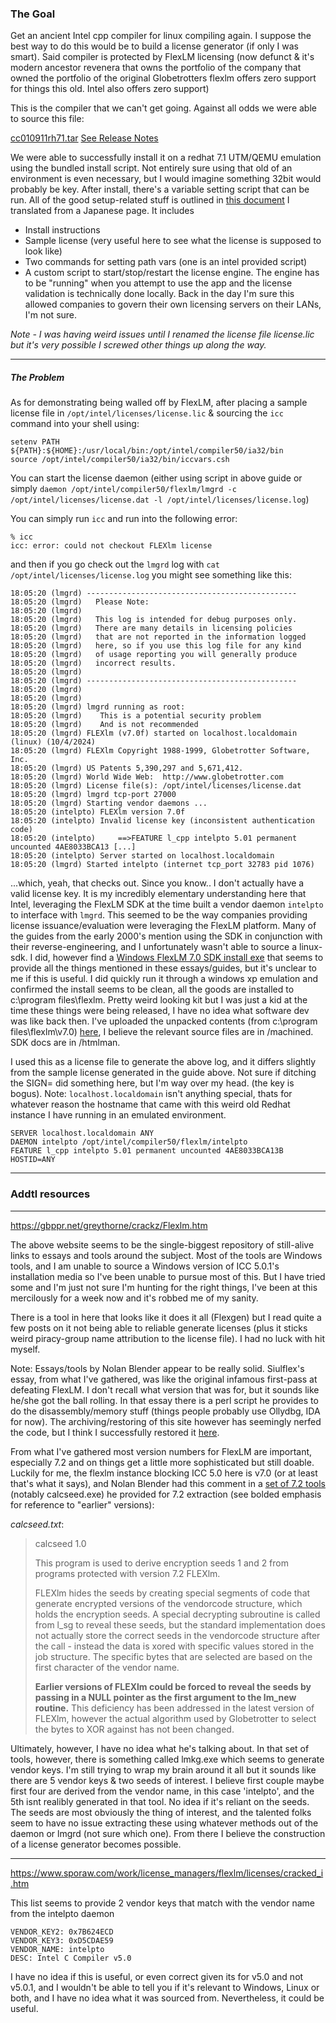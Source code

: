 ### The Goal
Get an ancient Intel cpp compiler for linux compiling again. I suppose the best way to do this would be to build a license generator (if only I was smart). Said compiler is protected by FlexLM licensing (now defunct & it's modern ancestor revenera that owns the portfolio of the company that owned the portfolio of the original Globetrotters flexlm offers zero support for things this old. Intel also offers zero support)

This is the compiler that we can't get going. Against all odds we were able to source this file:

[cc010911rh71.tar](intel-cpp-compiler-5,0,1) 
  [See Release Notes](intel-cpp-compiler-5,0,1/Intel_C++_Compiler_5.0.1_Release_Notes.md)

We were able to successfully install it on a redhat 7.1 UTM/QEMU emulation using the bundled install script. Not entirely sure using that old of an environment is even necessary, but I would imagine something 32bit would probably be key. After install, there's a variable setting script that can be run. All of the good setup-related stuff is outlined in [this document](intel-cpp-compiler-5,0,1/iccinstructions.md) I translated from a Japanese page. It includes

- Install instructions
- Sample license (very useful here to see what the license is supposed to look like)
- Two commands for setting path vars (one is an intel provided script)
- A custom script to start/stop/restart the license engine. The engine has to be "running" when you attempt to use the app and the license validation is technically done locally. Back in the day I'm sure this allowed companies to govern their own licensing servers on their LANs, I'm not sure. 

_Note - I was having weird issues until I renamed the license file license.lic but it's very possible I screwed other things up along the way._

--- 

##### The Problem

As for demonstrating being walled off by FlexLM, after placing a sample license file in `/opt/intel/licenses/license.lic` & sourcing the `icc` command into your shell using:

```
setenv PATH ${PATH}:${HOME}:/usr/local/bin:/opt/intel/compiler50/ia32/bin  
source /opt/intel/compiler50/ia32/bin/iccvars.csh
```

You can start the license daemon (either using script in above guide or simply `daemon /opt/intel/compiler50/flexlm/lmgrd -c /opt/intel/licenses/license.dat -l /opt/intel/licenses/license.log`)

You can simply run `icc` and run into the following error:

```
% icc
icc: error: could not checkout FLEXlm license
```

and then if you go check out the `lmgrd` log with `cat /opt/intel/licenses/license.log` you might see something like this:

```
18:05:20 (lmgrd) -----------------------------------------------
18:05:20 (lmgrd)   Please Note:
18:05:20 (lmgrd) 
18:05:20 (lmgrd)   This log is intended for debug purposes only.
18:05:20 (lmgrd)   There are many details in licensing policies
18:05:20 (lmgrd)   that are not reported in the information logged
18:05:20 (lmgrd)   here, so if you use this log file for any kind
18:05:20 (lmgrd)   of usage reporting you will generally produce
18:05:20 (lmgrd)   incorrect results.
18:05:20 (lmgrd) 
18:05:20 (lmgrd) -----------------------------------------------
18:05:20 (lmgrd) 
18:05:20 (lmgrd) 
18:05:20 (lmgrd) lmgrd running as root:
18:05:20 (lmgrd) 	This is a potential security problem
18:05:20 (lmgrd) 	And is not recommended
18:05:20 (lmgrd) FLEXlm (v7.0f) started on localhost.localdomain (linux) (10/4/2024)
18:05:20 (lmgrd) FLEXlm Copyright 1988-1999, Globetrotter Software, Inc.
18:05:20 (lmgrd) US Patents 5,390,297 and 5,671,412.
18:05:20 (lmgrd) World Wide Web:  http://www.globetrotter.com
18:05:20 (lmgrd) License file(s): /opt/intel/licenses/license.dat
18:05:20 (lmgrd) lmgrd tcp-port 27000
18:05:20 (lmgrd) Starting vendor daemons ... 
18:05:20 (intelpto) FLEXlm version 7.0f
18:05:20 (intelpto) Invalid license key (inconsistent authentication code)
18:05:20 (intelpto) 	==>FEATURE l_cpp intelpto 5.01 permanent uncounted 4AE8033BCA13 [...]
18:05:20 (intelpto) Server started on localhost.localdomain
18:05:20 (lmgrd) Started intelpto (internet tcp_port 32783 pid 1076)
```

...which, yeah, that checks out. Since you know.. I don't actually have a valid license key. It is my incredibly elementary understanding here that Intel, leveraging the FlexLM SDK at the time built a vendor daemon `intelpto` to interface with `lmgrd`. This seemed to be the way companies providing license issuance/evaluation were leveraging the FlexLM platform. Many of the guides from the early 2000's mention using the SDK in conjunction with their reverse-engineering, and I unfortunately wasn't able to source a linux-sdk. I did, however find a [Windows FlexLM 7.0 SDK install exe](maybe_useful_guides_tools/FLEXlm_SDK_Windows_7.0d.zip) that seems to provide all the things mentioned in these essays/guides, but it's unclear to me if this is useful. I did quickly run it through a windows xp emulation and confirmed the install seems to be clean, all the goods are installed to c:\program files\flexlm. Pretty weird looking kit but I was just a kid at the time these things were being released, I have no idea what software dev was like back then. I've uploaded the unpacked contents (from c:\program files\flexlm\v7.0\) [here](unpacked_flexlm_sdk_windows_v7.0), I believe the relevant source files are in /machined. SDK docs are in /htmlman.

I used this as a license file to generate the above log, and it differs slightly from the sample license generated in the guide above. Not sure if ditching the SIGN= did something here, but I'm way over my head. (the key is bogus). Note: `localhost.localdomain` isn't anything special, thats for whatever reason the hostname that came with this weird old Redhat instance I have running in an emulated environment.

```
SERVER localhost.localdomain ANY
DAEMON intelpto /opt/intel/compiler50/flexlm/intelpto
FEATURE l_cpp intelpto 5.01 permanent uncounted 4AE8033BCA13B HOSTID=ANY
```

---

### Addtl resources

---

https://gbppr.net/greythorne/crackz/Flexlm.htm

The above website seems to be the single-biggest repository of still-alive links to essays and tools around the subject. Most of the tools are Windows tools, and I am unable to source a Windows version of ICC 5.0.1's installation media so I've been unable to pursue most of this. But I have tried some and I'm just not sure I'm hunting for the right things, I've been at this mercilously for a week now and it's robbed me of my sanity. 

There is a tool in here that looks like it does it all (Flexgen) but I read quite a few posts on it not being able to reliable generate licenses (plus it sticks weird piracy-group name attribution to the license file). I had no luck with hit myself. 

Note: Essays/tools by Nolan Blender appear to be really solid. Siulflex's essay, from what I've gathered, was like the original infamous first-pass at defeating FlexLM. I don't recall what version that was for, but it sounds like he/she got the ball rolling. In that essay there is a perl script he provides to do the disassembly/memory stuff (things people probably use Ollydbg, IDA for now). The archiving/restoring of this site however has seemingly nerfed the code, but I think I successfully restored it [here](maybe_useful_guides_tools/dasm.pl). 

From what I've gathered most version numbers for FlexLM are important, especially 7.2 and on things get a little more sophisticated but still doable. Luckily for me, the flexlm instance blocking ICC 5.0 here is v7.0 (or at least that's what it says), and Nolan Blender had this comment in a [set of 7.2 tools](maybe_useful_guides_tools/Nolflex3.zip) (notably calcseed.exe) he provided for 7.2 extraction (see bolded emphasis for reference to "earlier" versions):

_calcseed.txt_:

> calcseed 1.0 
>
>This program is used to derive encryption seeds 1 and 2 from programs protected with version 7.2 FLEXlm.
>
>FLEXlm hides the seeds by creating special segments of code that generate encrypted versions of the vendorcode structure, which holds the encryption seeds.  A special decrypting subroutine is called from l_sg to reveal these seeds, but the standard implementation does not actually store the correct seeds in the vendorcode structure after the call - instead the data is xored with specific values stored in the job structure.  The specific bytes that are selected are based on the first character of the vendor name.
>
>**Earlier versions of FLEXlm could be forced to reveal the seeds by passing in a NULL pointer as the first argument to the lm_new routine.** This deficiency has been addressed in the latest version of FLEXlm, however the actual algorithm used by Globetrotter to select the bytes to XOR against has not been changed.

Ultimately, however, I have no idea what he's talking about. In that set of tools, however, there is something called lmkg.exe which seems to generate vendor keys. I'm still trying to wrap my brain around it all but it sounds like there are 5 vendor keys & two seeds of interest. I believe first couple maybe first four are derived from the vendor name, in this case 'intelpto', and the 5th isnt realibly generated in that tool. No idea if it's reliant on the seeds. The seeds are most obviously the thing of interest, and the talented folks seem to have no issue extracting these using whatever methods out of the daemon or lmgrd (not sure which one). From there I believe the construction of a license generator becomes possible. 

---

https://www.sporaw.com/work/license_managers/flexlm/licenses/cracked_i.htm

This list seems to provide 2 vendor keys that match with the vendor name from the intelpto daemon

```
VENDOR_KEY2: 0x7B624ECD	
VENDOR_KEY3: 0xD5CDAE59	
VENDOR_NAME: intelpto	
DESC: Intel C Compiler v5.0
```

I have no idea if this is useful, or even correct given its for v5.0 and not v5.0.1, and I wouldn't be able to tell you if it's relevant to Windows, Linux or both, and I have no idea what it was sourced from. Nevertheless, it could be useful. 

